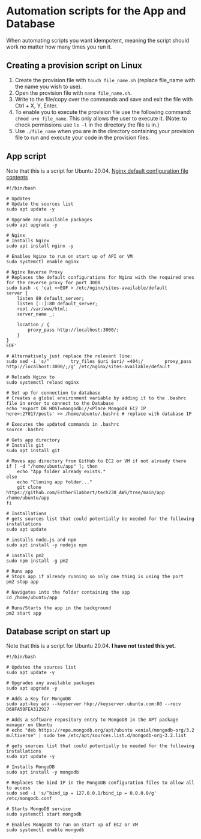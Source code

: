 # Automation scripts for the App and Database

When automating scripts you want idempotent, meaning the script should work no matter how many times you run it.

## Creating a provision script on Linux

1. Create the provision file with `touch file_name.sh` (replace file_name with the name you wish to use).
2. Open the provision file with `nano file_name.sh`.
3. Write to the file/copy over the commands and save and exit the file with Ctrl + X, Y, Enter.
4. To enable you to execute the provision file use the following command: `chmod u+x file_name`. This only allows the user to execute it. (Note: to check permissions use `ls -l` in the directory the file is in.)
5. Use `./file_name` when you are in the directory containing your provision file to run and execute your code in the provision files.

## App script

Note that this is a script for Ubuntu 20.04.
[Nginx default configuration file contents](https://www.coderrocketfuel.com/article/default-nginx-configuration-file-inside-sites-available-default)

```shell
#!/bin/bash

# Updates
# Update the sources list
sudo apt update -y

# Upgrade any available packages
sudo apt upgrade -y

# Nginx
# Installs Nginx
sudo apt install nginx -y

# Enables Nginx to run on start up of API or VM
sudo systemctl enable nginx

# Nginx Reverse Proxy
# Replaces the default configurations for Nginx with the required ones for the reverse proxy for port 3000
sudo bash -c 'cat <<EOF > /etc/nginx/sites-available/default
server {
    listen 80 default_server;
    listen [::]:80 default_server;
    root /var/www/html;
    server_name _;

    location / {
        proxy_pass http://localhost:3000/;
    }
}
EOF'

# Alternatively just replace the relevant line:
sudo sed -i 's/^        try_files $uri $uri/ =404;/        proxy_pass http://localhost:3000/;/g' /etc/nginx/sites-available/default

# Reloads Nginx to 
sudo systemctl reload nginx

# Set up for connection to database
# Creates a global environment variable by adding it to the .bashrc file in order to connect to the Database
echo 'export DB_HOST=mongodb://<Place MongoDB EC2 IP here>:27017/posts' >> /home/ubuntu/.bashrc # replace with database IP

# Executes the updated commands in .bashrc
source .bashrc

# Gets app directory
# Installs git
sudo apt install git

# Moves app directory from GitHub to EC2 or VM if not already there
if [ -d "/home/ubuntu/app" ]; then
    echo "App folder already exists."
else
    echo "Cloning app folder..."
    git clone https://github.com/EstherSlabbert/tech230_AWS/tree/main/app /home/ubuntu/app
fi

# Installations
# gets sources list that could potentially be needed for the following installations
sudo apt update

# installs node.js and npm
sudo apt install -y nodejs npm

# installs pm2
sudo npm install -g pm2

# Runs app
# Stops app if already running so only one thing is using the port
pm2 stop app

# Navigates into the folder containing the app
cd /home/ubuntu/app

# Runs/Starts the app in the background
pm2 start app

```

## Database script on start up

Note that this is a script for Ubuntu 20.04.
**I have not tested this yet.**

```shell
#!/bin/bash

# Updates the sources list
sudo apt update -y

# Upgrades any available packages
sudo apt upgrade -y

# Adds a Key for MongoDB
sudo apt-key adv --keyserver hkp://keyserver.ubuntu.com:80 --recv D68FA50FEA312927

# Adds a software repository entry to MongoDB in the APT package manager on Ubuntu
# echo "deb https://repo.mongodb.org/apt/ubuntu xenial/mongodb-org/3.2 multiverse" | sudo tee /etc/apt/sources.list.d/mongodb-org-3.2.list

# gets sources list that could potentially be needed for the following installations
sudo apt update -y

# Installs MongoDB
sudo apt install -y mongodb

# Replaces the bind IP in the MongoDB configuration files to allow all to access
sudo sed -i 's/^bind_ip = 127.0.0.1/bind_ip = 0.0.0.0/g' /etc/mongodb.conf

# Starts MongoDB service
sudo systemctl start mongodb

# Enables MongoDB to run on start up of EC2 or VM
sudo systemctl enable mongodb
```
